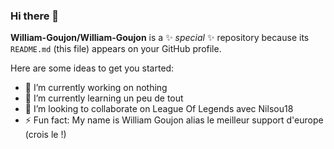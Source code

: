 ### Hi there 👋

**William-Goujon/William-Goujon** is a ✨ _special_ ✨ repository because its `README.md` (this file) appears on your GitHub profile.

Here are some ideas to get you started:

- 🔭 I’m currently working on nothing
- 🌱 I’m currently learning un peu de tout
- 👯 I’m looking to collaborate on League Of Legends avec Nilsou18
- ⚡ Fun fact: My name is William Goujon alias le meilleur support d'europe (crois le !)


